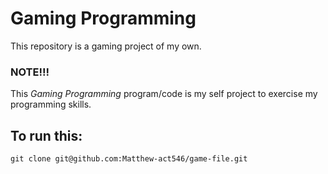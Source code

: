# Gaming Programming

This repository is a gaming project of my own.

### NOTE!!!
This *Gaming Programming* program/code is my self project to exercise my programming skills.

## To run this:
`git clone git@github.com:Matthew-act546/game-file.git`
